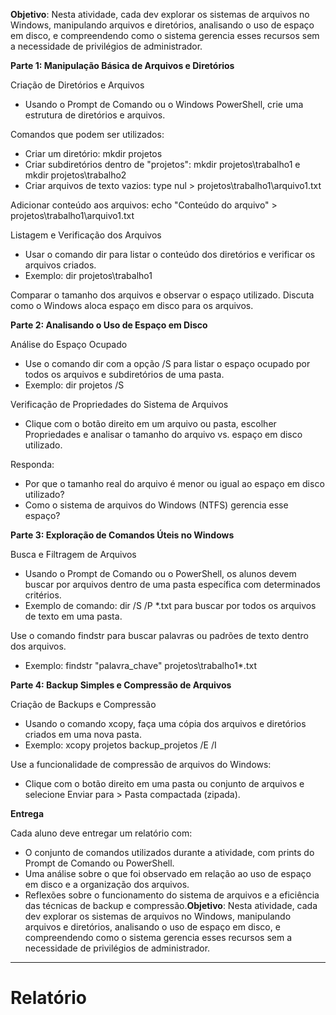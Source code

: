 
**Objetivo**: Nesta atividade, cada dev explorar os sistemas de arquivos no Windows, manipulando arquivos e diretórios, analisando o uso de espaço em disco, e compreendendo como o sistema gerencia esses recursos sem a necessidade de privilégios de administrador.  

**Parte 1: Manipulação Básica de Arquivos e Diretórios**  

Criação de Diretórios e Arquivos

-   Usando o Prompt de Comando ou o Windows PowerShell, crie uma estrutura de diretórios e arquivos.

Comandos que podem ser utilizados:

-   Criar um diretório: mkdir projetos
-   Criar subdiretórios dentro de "projetos": mkdir projetos\trabalho1 e mkdir projetos\trabalho2
-   Criar arquivos de texto vazios: type nul > projetos\trabalho1\arquivo1.txt

Adicionar conteúdo aos arquivos: echo "Conteúdo do arquivo" > projetos\trabalho1\arquivo1.txt

Listagem e Verificação dos Arquivos

-   Usar o comando dir para listar o conteúdo dos diretórios e verificar os arquivos criados.
-   Exemplo: dir projetos\trabalho1

Comparar o tamanho dos arquivos e observar o espaço utilizado. Discuta como o Windows aloca espaço em disco para os arquivos.

**Parte 2: Analisando o Uso de Espaço em Disco**

Análise do Espaço Ocupado

-   Use o comando dir com a opção /S para listar o espaço ocupado por todos os arquivos e subdiretórios de uma pasta.
-   Exemplo: dir projetos /S

Verificação de Propriedades do Sistema de Arquivos  

-   Clique com o botão direito em um arquivo ou pasta, escolher Propriedades e analisar o tamanho do arquivo vs. espaço em disco utilizado.

Responda:

-   Por que o tamanho real do arquivo é menor ou igual ao espaço em disco utilizado?
-   Como o sistema de arquivos do Windows (NTFS) gerencia esse espaço?

**Parte 3: Exploração de Comandos Úteis no Windows**

Busca e Filtragem de Arquivos

-   Usando o Prompt de Comando ou o PowerShell, os alunos devem buscar por arquivos dentro de uma pasta específica com determinados critérios.
-   Exemplo de comando: dir /S /P *.txt para buscar por todos os arquivos de texto em uma pasta.

Use o comando findstr para buscar palavras ou padrões de texto dentro dos arquivos.

-   Exemplo: findstr "palavra_chave" projetos\trabalho1\*.txt

**Parte 4: Backup Simples e Compressão de Arquivos**

Criação de Backups e Compressão

-   Usando o comando xcopy, faça uma cópia dos arquivos e diretórios criados em uma nova pasta.
-   Exemplo: xcopy projetos backup_projetos /E /I

Use a funcionalidade de compressão de arquivos do Windows:

-   Clique com o botão direito em uma pasta ou conjunto de arquivos e selecione Enviar para > Pasta compactada (zipada).

**Entrega**  

Cada aluno deve entregar um relatório com:

-   O conjunto de comandos utilizados durante a atividade, com prints do Prompt de Comando ou PowerShell.
-   Uma análise sobre o que foi observado em relação ao uso de espaço em disco e a organização dos arquivos.
-   Reflexões sobre o funcionamento do sistema de arquivos e a eficiência das técnicas de backup e compressão.**Objetivo**: Nesta atividade, cada dev explorar os sistemas de arquivos no Windows, manipulando arquivos e diretórios, analisando o uso de espaço em disco, e compreendendo como o sistema gerencia esses recursos sem a necessidade de privilégios de administrador.  

---

# Relatório



